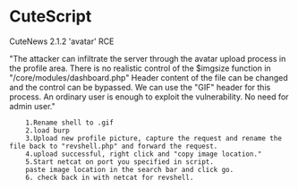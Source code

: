 # CuteScript
CuteNews 2.1.2 'avatar' RCE

 "The attacker can infiltrate the server through the avatar upload process in the profile area.
        There is no realistic control of the $imgsize function in "/core/modules/dashboard.php"
        Header content of the file can be changed and the control can be bypassed.
        We can use the "GIF" header for this process.
        An ordinary user is enough to exploit the vulnerability. No need for admin user."
        
        
        
        1.Rename shell to .gif
        2.load burp
        3.Upload new profile picture, capture the request and rename the file back to "revshell.php" and forward the request.
        4.upload successful, right click and "copy image location."
        5.Start netcat on port you specified in script.
        paste image location in the search bar and click go.
        6. check back in with netcat for revshell.
